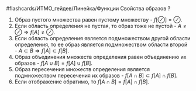 #flashcards/ИТМО_гейдев/Линейка/Функции
Свойства образов
?
1. Образ пустого множества равен пустому множеству - $f[\oslash] = \oslash$.
2. Если область определения не пустая, то образ тоже не пустой - $A \neq \oslash \Rightarrow f[A] \neq \oslash$.
3. Если область определения является подмножеством другой области определения, то ее образ является подмножеством области второй - $A \subset B \Rightarrow f[A] \subset f[B]$.
4. Образ объединения множеств определения равен объединению их образов - $f[A \cup B] = f[A] \cup f[B]$.
5. Образ пересечения множеств определения является подмножеством пересечения их образов - $f[A \cap B] \subset f[A] \cap f[B]$.
6. Если отображение обратимо, то $f[A \cap B] = f[A] \cap f[B]$.
